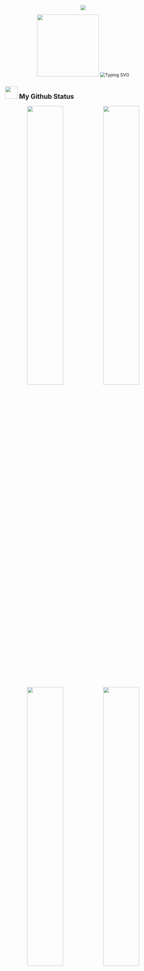 <div align="center">
<img src="https://user-images.githubusercontent.com/73547094/221947258-a7af8887-f5e7-4c21-933c-e7ab22c706a5.gif" >
</div>

<p align="center">
  
<img src="https://github.com/thompsonemerson/thompsonemerson/raw/master/cover-thompson.png" height="200"/>
<img src="https://readme-typing-svg.herokuapp.com?font=Fira+Code&weight=800&size=18&pause=1000&color=ddd&center=true&vCenter=true&width=550&lines=I'm+Ahmed+Doban;Computer+Science+Student;Web+Developer;I+Always+have+a+passion+for+coding+and+learning" alt="Typing SVG"  >

</p>

## <img src="https://media.giphy.com/media/iY8CRBdQXODJSCERIr/giphy.gif" width="40px" height="40"/> My Github Status

<div align="center">
     
<img width="48%" src="https://github-readme-stats.vercel.app/api?username=AhmedDoban&show_icons=true&theme=dark&hide_border=true" />
<img width="48%" src="https://github-readme-streak-stats.herokuapp.com/?user=AhmedDoban&theme=dark&hide_border=true" />
<img width="48%" src="https://github-readme-stats.vercel.app/api/top-langs/?username=AhmedDoban&theme=dark&hide_border=true" />
<img width="48%" src="https://codeforces-readme-stats.vercel.app/api/card?username=ahmeddoban&theme=dark&icon_color='4c71f2'&border_color" />
<img width="96%"  src="https://github-profile-trophy.vercel.app/?username=ahmeddoban&row=1&column=5&theme=onedark&no-frame=true" alt="ahmeddoban"  />

</div>

##

## <p align="center"> 👨‍💻 Languages and Tools </p> <p align="center"> <img src="https://readme-components.vercel.app/api?component=logo&logo=bootstrap&text=false" alt="bootstrap"  width="60" height="55"/> <img src="https://readme-components.vercel.app/api?component=logo&logo=css3&&text=false" alt="css3"  width="60" height="55"/> <img src="https://readme-components.vercel.app/api?component=logo&logo=html5&text=false" alt="html5"  width="60" height="55"/><img src="https://readme-components.vercel.app/api?component=logo&logo=javascript&&text=false" alt="javascript" width="60" height="55"/><img src="https://readme-components.vercel.app/api?component=logo&logo=react&text=false&animation=spin" alt="react" width="60" height="55"/><img src="https://readme-components.vercel.app/api?component=logo&logo=Cplusplus&text=false" alt="cpp" width="60" height="55"/>

</p>

## <p align="center"> 😉Connect With Me </p> <p align="center"><a href="https://codeforces.com/profile/ahmeddoban" target="blank"><img align="center" src="https://raw.githubusercontent.com/rahuldkjain/github-profile-readme-generator/master/src/images/icons/Social/codeforces.svg" alt="ahmeddoban" height="30" width="30" /></a> <a href="https://twitter.com/ahmed_doban" target="blank"><img align="center" src="https://raw.githubusercontent.com/rahuldkjain/github-profile-readme-generator/master/src/images/icons/Social/twitter.svg" alt="ahmed_doban" height="30" width="40" /></a> <a href="https://linkedin.com/in/ahmeddoban" target="blank"><img align="center" src="https://raw.githubusercontent.com/rahuldkjain/github-profile-readme-generator/master/src/images/icons/Social/linked-in-alt.svg" alt="ahmeddoban" height="30" width="40" /></a><a href="https://fb.com/ahmed.doban.56" target="blank"><img align="center" src="https://raw.githubusercontent.com/rahuldkjain/github-profile-readme-generator/master/src/images/icons/Social/facebook.svg" alt="ahmed.doban.56" height="30" width="40" /></a><a href="https://instagram.com/ahmeddoban" target="blank"><img align="center" src="https://raw.githubusercontent.com/rahuldkjain/github-profile-readme-generator/master/src/images/icons/Social/instagram.svg" alt="ahmeddoban" height="30" width="40" /></a><a href="https://api.whatsapp.com/send/?phone=201555894860&text&app_absent=0" target="blank"><img align="center" src="https://user-images.githubusercontent.com/73547094/172070660-76e3862b-d300-419c-9f0d-8d7d2c475411.png" alt="ahmeddoban" height="30" width="30" /></a>

</p>

<img src="https://user-images.githubusercontent.com/73547094/221947262-b48c0896-e879-4ec8-84c5-7c7e4696add9.gif" >
